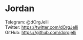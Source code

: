 # Jordan
Telegram: @dOrgJelli  
Twitter: https://twitter.com/dOrgJelli  
GitHub: https://github.com/dorgjelli  
